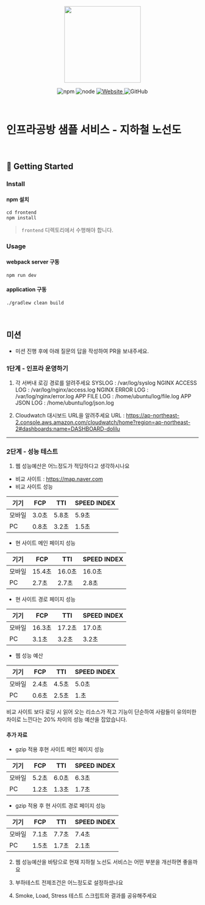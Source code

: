 <p align="center">
    <img width="200px;" src="https://raw.githubusercontent.com/woowacourse/atdd-subway-admin-frontend/master/images/main_logo.png"/>
</p>
<p align="center">
  <img alt="npm" src="https://img.shields.io/badge/npm-%3E%3D%205.5.0-blue">
  <img alt="node" src="https://img.shields.io/badge/node-%3E%3D%209.3.0-blue">
  <a href="https://edu.nextstep.camp/c/R89PYi5H" alt="nextstep atdd">
    <img alt="Website" src="https://img.shields.io/website?url=https%3A%2F%2Fedu.nextstep.camp%2Fc%2FR89PYi5H">
  </a>
  <img alt="GitHub" src="https://img.shields.io/github/license/next-step/atdd-subway-service">
</p>

<br>

# 인프라공방 샘플 서비스 - 지하철 노선도

<br>

## 🚀 Getting Started

### Install
#### npm 설치
```
cd frontend
npm install
```
> `frontend` 디렉토리에서 수행해야 합니다.

### Usage
#### webpack server 구동
```
npm run dev
```
#### application 구동
```
./gradlew clean build
```
<br>

## 미션

* 미션 진행 후에 아래 질문의 답을 작성하여 PR을 보내주세요.

### 1단계 - 인프라 운영하기
1. 각 서버내 로깅 경로를 알려주세요
   SYSLOG : /var/log/syslog
   NGINX ACCESS LOG : /var/log/nginx/access.log
   NGINX ERROR LOG : /var/log/nginx/error.log
   APP FILE LOG : /home/ubuntu/log/file.log
   APP JSON LOG : /home/ubuntu/log/json.log

2. Cloudwatch 대시보드 URL을 알려주세요
   URL : https://ap-northeast-2.console.aws.amazon.com/cloudwatch/home?region=ap-northeast-2#dashboards:name=DASHBOARD-dolilu

---

### 2단계 - 성능 테스트
1. 웹 성능예산은 어느정도가 적당하다고 생각하시나요
* 비교 사이트 : https://map.naver.com
* 비교 사이트 성능

|기기|FCP|TTI|SPEED INDEX|
|-----|-----|-----|-----|
|모바일|3.0초|5.8초|5.9초|
| PC |0.8초|3.2초|1.5초|

* 현 사이트 메인 페이지 성능

|기기|FCP|TTI|SPEED INDEX|
|-----|-----|-----|-----|
|모바일|15.4초|16.0초|16.0초|
| PC |2.7초|2.7초|2.8초|

* 현 사이트 경로 페이지 성능

|기기|FCP|TTI|SPEED INDEX|
|-----|-----|-----|-----|
|모바일|16.3초|17.2초|17.0초|
| PC |3.1초|3.2초|3.2초|

* 웹 성능 예산

|기기|FCP|TTI|SPEED INDEX|
|-----|-----|-----|-----|
|모바일|2.4초|4.5초|5.0초|
| PC |0.6초|2.5초|1.초|

비교 사이트 보다 로딩 시 읽어 오는 리소스가 적고 기능이 단순하여
사람들이 유의미한 차이로 느낀다는 20% 차이의 성능 예산을 잡았습니다.

#### 추가 자료

* gzip 적용 후현 사이트 메인 페이지 성능

|기기|FCP|TTI|SPEED INDEX|
|-----|-----|-----|-----|
|모바일|5.2초|6.0초|6.3초|
| PC |1.2초|1.3초|1.7초|

* gzip 적용 후 현 사이트 경로 페이지 성능

|기기|FCP|TTI|SPEED INDEX|
|-----|-----|-----|-----|
|모바일|7.1초|7.7초|7.4초|
| PC |1.5초|1.7초|2.1초|

2. 웹 성능예산을 바탕으로 현재 지하철 노선도 서비스는 어떤 부분을 개선하면 좋을까요

3. 부하테스트 전제조건은 어느정도로 설정하셨나요

4. Smoke, Load, Stress 테스트 스크립트와 결과를 공유해주세요
